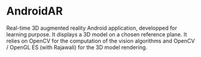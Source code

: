 # AndroidAR
Real-time 3D augmented reality Android application, developped for learning purpose. It displays a 3D model on a chosen reference plane. It relies on OpenCV for the computation of the vision algorithms and OpenCV / OpenGL ES (with Rajawali) for the 3D model rendering.

